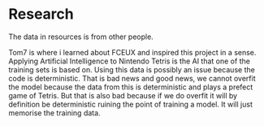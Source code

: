 # Research

The data in resources is from other people.

Tom7 is where i learned about FCEUX and inspired this project in a sense. Applying Artificial Intelligence to Nintendo Tetris is the AI that one of the training sets is based on. Using this data is possibly an issue because the code is deterministic. That is bad news and good news, we cannot overfit the model because the data from this is deterministic and plays a prefect game of Tetris. But that is also bad because if we do overfit it will by definition be deterministic ruining the point of training a model. It will just memorise the training data.
